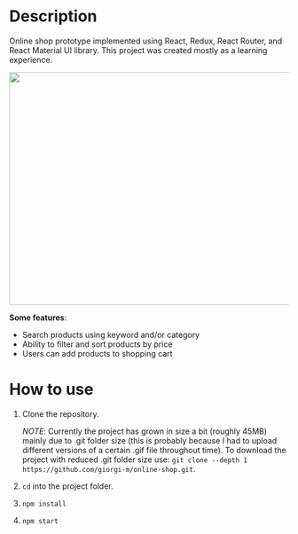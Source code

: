 # Description

Online shop prototype implemented using React, Redux, React Router, and React Material UI library. This project was
created mostly as a learning experience.


<img src="https://raw.githubusercontent.com/giorgi-m/online-shop/master/src/Images/screenshot.PNG" width="820" height="420">
 

**Some features**:
- Search products using keyword and/or category
- Ability to filter and sort products by price
- Users can add products to shopping cart 
 
# How to use

1. Clone the repository.

    _NOTE_: Currently the project has grown in size a bit (roughly 45MB) mainly due to .git folder size (this is probably because I had to upload different versions of a certain .gif file throughout time). To download the project with reduced .git folder size use: ```git clone --depth 1 https://github.com/giorgi-m/online-shop.git```.  

2. ```cd``` into the project folder.
3. ```npm install```
4. ```npm start```

 

